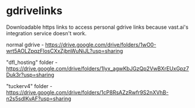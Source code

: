 # gdrivelinks
Downloadable https links to access personal gdrive links because vast.ai's integration service doesn't work.

normal gdrive - https://drive.google.com/drive/folders/1wO0-wrt5AOLZpqzFlosCXxZjbnWuNiJL?usp=sharing

"dfl_hosting" folder - https://drive.google.com/drive/folders/1Iyx_agwKbJGzQp2VwBXrEUxGpz7Duk3r?usp=sharing

"tuckerv4" folder - https://drive.google.com/drive/folders/1cP8RsAZzRwfr9S2nXVhB-n2s5sdIKvAF?usp=sharing
